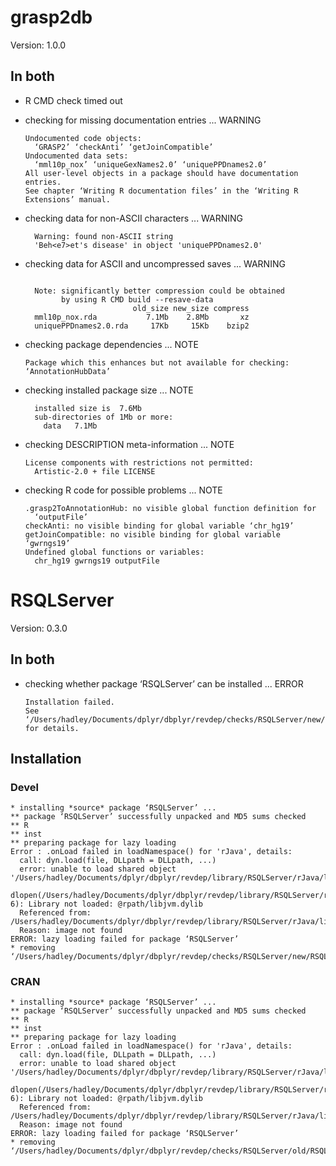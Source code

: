 # grasp2db

Version: 1.0.0

## In both

*   R CMD check timed out
    

*   checking for missing documentation entries ... WARNING
    ```
    Undocumented code objects:
      ‘GRASP2’ ‘checkAnti’ ‘getJoinCompatible’
    Undocumented data sets:
      ‘mml10p_nox’ ‘uniqueGexNames2.0’ ‘uniquePPDnames2.0’
    All user-level objects in a package should have documentation entries.
    See chapter ‘Writing R documentation files’ in the ‘Writing R
    Extensions’ manual.
    ```

*   checking data for non-ASCII characters ... WARNING
    ```
      Warning: found non-ASCII string
      'Beh<e7>et's disease' in object 'uniquePPDnames2.0'
    ```

*   checking data for ASCII and uncompressed saves ... WARNING
    ```
      
      Note: significantly better compression could be obtained
            by using R CMD build --resave-data
                            old_size new_size compress
      mml10p_nox.rda           7.1Mb    2.8Mb       xz
      uniquePPDnames2.0.rda     17Kb     15Kb    bzip2
    ```

*   checking package dependencies ... NOTE
    ```
    Package which this enhances but not available for checking: ‘AnnotationHubData’
    ```

*   checking installed package size ... NOTE
    ```
      installed size is  7.6Mb
      sub-directories of 1Mb or more:
        data   7.1Mb
    ```

*   checking DESCRIPTION meta-information ... NOTE
    ```
    License components with restrictions not permitted:
      Artistic-2.0 + file LICENSE
    ```

*   checking R code for possible problems ... NOTE
    ```
    .grasp2ToAnnotationHub: no visible global function definition for
      ‘outputFile’
    checkAnti: no visible binding for global variable ‘chr_hg19’
    getJoinCompatible: no visible binding for global variable ‘gwrngs19’
    Undefined global functions or variables:
      chr_hg19 gwrngs19 outputFile
    ```

# RSQLServer

Version: 0.3.0

## In both

*   checking whether package ‘RSQLServer’ can be installed ... ERROR
    ```
    Installation failed.
    See ‘/Users/hadley/Documents/dplyr/dbplyr/revdep/checks/RSQLServer/new/RSQLServer.Rcheck/00install.out’ for details.
    ```

## Installation

### Devel

```
* installing *source* package ‘RSQLServer’ ...
** package ‘RSQLServer’ successfully unpacked and MD5 sums checked
** R
** inst
** preparing package for lazy loading
Error : .onLoad failed in loadNamespace() for 'rJava', details:
  call: dyn.load(file, DLLpath = DLLpath, ...)
  error: unable to load shared object '/Users/hadley/Documents/dplyr/dbplyr/revdep/library/RSQLServer/rJava/libs/rJava.so':
  dlopen(/Users/hadley/Documents/dplyr/dbplyr/revdep/library/RSQLServer/rJava/libs/rJava.so, 6): Library not loaded: @rpath/libjvm.dylib
  Referenced from: /Users/hadley/Documents/dplyr/dbplyr/revdep/library/RSQLServer/rJava/libs/rJava.so
  Reason: image not found
ERROR: lazy loading failed for package ‘RSQLServer’
* removing ‘/Users/hadley/Documents/dplyr/dbplyr/revdep/checks/RSQLServer/new/RSQLServer.Rcheck/RSQLServer’

```
### CRAN

```
* installing *source* package ‘RSQLServer’ ...
** package ‘RSQLServer’ successfully unpacked and MD5 sums checked
** R
** inst
** preparing package for lazy loading
Error : .onLoad failed in loadNamespace() for 'rJava', details:
  call: dyn.load(file, DLLpath = DLLpath, ...)
  error: unable to load shared object '/Users/hadley/Documents/dplyr/dbplyr/revdep/library/RSQLServer/rJava/libs/rJava.so':
  dlopen(/Users/hadley/Documents/dplyr/dbplyr/revdep/library/RSQLServer/rJava/libs/rJava.so, 6): Library not loaded: @rpath/libjvm.dylib
  Referenced from: /Users/hadley/Documents/dplyr/dbplyr/revdep/library/RSQLServer/rJava/libs/rJava.so
  Reason: image not found
ERROR: lazy loading failed for package ‘RSQLServer’
* removing ‘/Users/hadley/Documents/dplyr/dbplyr/revdep/checks/RSQLServer/old/RSQLServer.Rcheck/RSQLServer’

```
